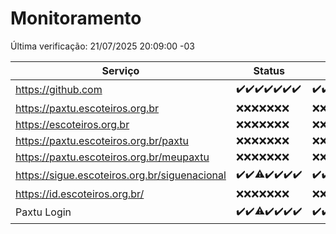 # Monitoramento

Última verificação: 21/07/2025 20:09:00 -03

|Serviço|Status|Últimas 24h|
|---|---|---|
|https://github.com|<span title="2025-07-14: OK=23">✔️</span><span title="2025-07-15: OK=23">✔️</span><span title="2025-07-16: OK=23">✔️</span><span title="2025-07-17: OK=23">✔️</span><span title="2025-07-18: OK=23">✔️</span><span title="2025-07-19: OK=23">✔️</span><span title="2025-07-20: OK=21">✔️</span>|<span title="20/07/2025 20:09:00 -03 : 200">✔️</span><span title="20/07/2025 21:56:00 -03 : 200">✔️</span><span title="20/07/2025 23:59:00 -03 : 200">✔️</span><span title="21/07/2025 01:03:00 -03 : 200">✔️</span><span title="21/07/2025 02:18:00 -03 : 200">✔️</span><span title="21/07/2025 03:16:00 -03 : 200">✔️</span><span title="21/07/2025 04:18:00 -03 : 200">✔️</span><span title="21/07/2025 05:16:00 -03 : 200">✔️</span><span title="21/07/2025 06:18:00 -03 : 200">✔️</span><span title="21/07/2025 07:12:00 -03 : 200">✔️</span><span title="21/07/2025 08:09:00 -03 : 200">✔️</span><span title="21/07/2025 09:20:00 -03 : 200">✔️</span><span title="21/07/2025 10:31:00 -03 : 200">✔️</span><span title="21/07/2025 11:12:00 -03 : 200">✔️</span><span title="21/07/2025 12:10:00 -03 : 200">✔️</span><span title="21/07/2025 13:12:00 -03 : 200">✔️</span><span title="21/07/2025 14:12:00 -03 : 200">✔️</span><span title="21/07/2025 15:15:00 -03 : 200">✔️</span><span title="21/07/2025 16:10:00 -03 : 200">✔️</span><span title="21/07/2025 17:11:00 -03 : 200">✔️</span><span title="21/07/2025 18:09:00 -03 : 200">✔️</span><span title="21/07/2025 19:10:00 -03 : 200">✔️</span><span title="21/07/2025 20:09:00 -03 : 200">✔️</span>|
|https://paxtu.escoteiros.org.br|<span title="2025-07-14: Falhas=23">❌</span><span title="2025-07-15: Falhas=23">❌</span><span title="2025-07-16: Falhas=23">❌</span><span title="2025-07-17: Falhas=23">❌</span><span title="2025-07-18: Falhas=23">❌</span><span title="2025-07-19: Falhas=23">❌</span><span title="2025-07-20: Falhas=21">❌</span>|<span title="20/07/2025 20:09:00 -03 : 403">❌</span><span title="20/07/2025 21:56:00 -03 : 403">❌</span><span title="20/07/2025 23:59:00 -03 : 403">❌</span><span title="21/07/2025 01:03:00 -03 : 403">❌</span><span title="21/07/2025 02:18:00 -03 : 403">❌</span><span title="21/07/2025 03:16:00 -03 : 403">❌</span><span title="21/07/2025 04:18:00 -03 : 403">❌</span><span title="21/07/2025 05:16:00 -03 : 403">❌</span><span title="21/07/2025 06:18:00 -03 : 403">❌</span><span title="21/07/2025 07:12:00 -03 : 403">❌</span><span title="21/07/2025 08:09:00 -03 : 403">❌</span><span title="21/07/2025 09:20:00 -03 : 403">❌</span><span title="21/07/2025 10:31:00 -03 : 403">❌</span><span title="21/07/2025 11:12:00 -03 : 403">❌</span><span title="21/07/2025 12:10:00 -03 : 403">❌</span><span title="21/07/2025 13:12:00 -03 : 403">❌</span><span title="21/07/2025 14:12:00 -03 : 403">❌</span><span title="21/07/2025 15:15:00 -03 : 403">❌</span><span title="21/07/2025 16:10:00 -03 : 403">❌</span><span title="21/07/2025 17:11:00 -03 : 403">❌</span><span title="21/07/2025 18:09:00 -03 : 403">❌</span><span title="21/07/2025 19:10:00 -03 : 403">❌</span><span title="21/07/2025 20:09:00 -03 : 403">❌</span>|
|https://escoteiros.org.br|<span title="2025-07-14: Falhas=23">❌</span><span title="2025-07-15: Falhas=23">❌</span><span title="2025-07-16: Falhas=23">❌</span><span title="2025-07-17: Falhas=23">❌</span><span title="2025-07-18: Falhas=23">❌</span><span title="2025-07-19: Falhas=23">❌</span><span title="2025-07-20: Falhas=21">❌</span>|<span title="20/07/2025 20:09:00 -03 : 403">❌</span><span title="20/07/2025 21:56:00 -03 : 403">❌</span><span title="20/07/2025 23:59:00 -03 : 403">❌</span><span title="21/07/2025 01:03:00 -03 : 403">❌</span><span title="21/07/2025 02:18:00 -03 : 403">❌</span><span title="21/07/2025 03:16:00 -03 : 403">❌</span><span title="21/07/2025 04:18:00 -03 : 403">❌</span><span title="21/07/2025 05:16:00 -03 : 403">❌</span><span title="21/07/2025 06:18:00 -03 : 403">❌</span><span title="21/07/2025 07:12:00 -03 : 403">❌</span><span title="21/07/2025 08:09:00 -03 : 403">❌</span><span title="21/07/2025 09:20:00 -03 : 403">❌</span><span title="21/07/2025 10:31:00 -03 : 403">❌</span><span title="21/07/2025 11:12:00 -03 : 403">❌</span><span title="21/07/2025 12:10:00 -03 : 403">❌</span><span title="21/07/2025 13:12:00 -03 : 403">❌</span><span title="21/07/2025 14:12:00 -03 : 403">❌</span><span title="21/07/2025 15:15:00 -03 : 403">❌</span><span title="21/07/2025 16:10:00 -03 : 403">❌</span><span title="21/07/2025 17:11:00 -03 : 403">❌</span><span title="21/07/2025 18:09:00 -03 : 403">❌</span><span title="21/07/2025 19:10:00 -03 : 403">❌</span><span title="21/07/2025 20:09:00 -03 : 403">❌</span>|
|https://paxtu.escoteiros.org.br/paxtu|<span title="2025-07-14: Falhas=23">❌</span><span title="2025-07-15: Falhas=23">❌</span><span title="2025-07-16: Falhas=23">❌</span><span title="2025-07-17: Falhas=23">❌</span><span title="2025-07-18: Falhas=23">❌</span><span title="2025-07-19: Falhas=23">❌</span><span title="2025-07-20: Falhas=21">❌</span>|<span title="20/07/2025 20:09:00 -03 : 403">❌</span><span title="20/07/2025 21:56:00 -03 : 403">❌</span><span title="20/07/2025 23:59:00 -03 : 403">❌</span><span title="21/07/2025 01:03:00 -03 : 403">❌</span><span title="21/07/2025 02:18:00 -03 : 403">❌</span><span title="21/07/2025 03:16:00 -03 : 403">❌</span><span title="21/07/2025 04:18:00 -03 : 403">❌</span><span title="21/07/2025 05:16:00 -03 : 403">❌</span><span title="21/07/2025 06:18:00 -03 : 403">❌</span><span title="21/07/2025 07:12:00 -03 : 403">❌</span><span title="21/07/2025 08:09:00 -03 : 403">❌</span><span title="21/07/2025 09:20:00 -03 : 403">❌</span><span title="21/07/2025 10:31:00 -03 : 403">❌</span><span title="21/07/2025 11:12:00 -03 : 403">❌</span><span title="21/07/2025 12:10:00 -03 : 403">❌</span><span title="21/07/2025 13:12:00 -03 : 403">❌</span><span title="21/07/2025 14:12:00 -03 : 403">❌</span><span title="21/07/2025 15:15:00 -03 : 403">❌</span><span title="21/07/2025 16:10:00 -03 : 403">❌</span><span title="21/07/2025 17:11:00 -03 : 403">❌</span><span title="21/07/2025 18:09:00 -03 : 403">❌</span><span title="21/07/2025 19:10:00 -03 : 403">❌</span><span title="21/07/2025 20:09:00 -03 : 403">❌</span>|
|https://paxtu.escoteiros.org.br/meupaxtu|<span title="2025-07-14: Falhas=23">❌</span><span title="2025-07-15: Falhas=23">❌</span><span title="2025-07-16: Falhas=23">❌</span><span title="2025-07-17: Falhas=23">❌</span><span title="2025-07-18: Falhas=23">❌</span><span title="2025-07-19: Falhas=23">❌</span><span title="2025-07-20: Falhas=21">❌</span>|<span title="20/07/2025 20:09:00 -03 : 403">❌</span><span title="20/07/2025 21:56:00 -03 : 403">❌</span><span title="20/07/2025 23:59:00 -03 : 403">❌</span><span title="21/07/2025 01:03:00 -03 : 403">❌</span><span title="21/07/2025 02:18:00 -03 : 403">❌</span><span title="21/07/2025 03:16:00 -03 : 403">❌</span><span title="21/07/2025 04:18:00 -03 : 403">❌</span><span title="21/07/2025 05:16:00 -03 : 403">❌</span><span title="21/07/2025 06:18:00 -03 : 403">❌</span><span title="21/07/2025 07:12:00 -03 : 403">❌</span><span title="21/07/2025 08:09:00 -03 : 403">❌</span><span title="21/07/2025 09:20:00 -03 : 403">❌</span><span title="21/07/2025 10:31:00 -03 : 403">❌</span><span title="21/07/2025 11:12:00 -03 : 403">❌</span><span title="21/07/2025 12:10:00 -03 : 403">❌</span><span title="21/07/2025 13:12:00 -03 : 403">❌</span><span title="21/07/2025 14:12:00 -03 : 403">❌</span><span title="21/07/2025 15:15:00 -03 : 403">❌</span><span title="21/07/2025 16:10:00 -03 : 403">❌</span><span title="21/07/2025 17:11:00 -03 : 403">❌</span><span title="21/07/2025 18:09:00 -03 : 403">❌</span><span title="21/07/2025 19:10:00 -03 : 403">❌</span><span title="21/07/2025 20:09:00 -03 : 403">❌</span>|
|https://sigue.escoteiros.org.br/siguenacional|<span title="2025-07-14: OK=23">✔️</span><span title="2025-07-15: OK=23">✔️</span><span title="2025-07-16: OK=22, Falhas=1">⚠️</span><span title="2025-07-17: OK=23">✔️</span><span title="2025-07-18: OK=23">✔️</span><span title="2025-07-19: OK=23">✔️</span><span title="2025-07-20: OK=21">✔️</span>|<span title="20/07/2025 20:09:00 -03 : 200">✔️</span><span title="20/07/2025 21:56:00 -03 : 200">✔️</span><span title="20/07/2025 23:59:00 -03 : 200">✔️</span><span title="21/07/2025 01:03:00 -03 : 200">✔️</span><span title="21/07/2025 02:18:00 -03 : 200">✔️</span><span title="21/07/2025 03:16:00 -03 : 200">✔️</span><span title="21/07/2025 04:18:00 -03 : 200">✔️</span><span title="21/07/2025 05:16:00 -03 : 200">✔️</span><span title="21/07/2025 06:18:00 -03 : 200">✔️</span><span title="21/07/2025 07:12:00 -03 : 200">✔️</span><span title="21/07/2025 08:09:00 -03 : 200">✔️</span><span title="21/07/2025 09:20:00 -03 : 200">✔️</span><span title="21/07/2025 10:31:00 -03 : 200">✔️</span><span title="21/07/2025 11:12:00 -03 : 200">✔️</span><span title="21/07/2025 12:10:00 -03 : 200">✔️</span><span title="21/07/2025 13:12:00 -03 : 200">✔️</span><span title="21/07/2025 14:12:00 -03 : 200">✔️</span><span title="21/07/2025 15:15:00 -03 : 200">✔️</span><span title="21/07/2025 16:10:00 -03 : 200">✔️</span><span title="21/07/2025 17:11:00 -03 : 200">✔️</span><span title="21/07/2025 18:09:00 -03 : 200">✔️</span><span title="21/07/2025 19:10:00 -03 : 200">✔️</span><span title="21/07/2025 20:09:00 -03 : 200">✔️</span>|
|https://id.escoteiros.org.br/|<span title="2025-07-14: Falhas=23">❌</span><span title="2025-07-15: Falhas=23">❌</span><span title="2025-07-16: Falhas=23">❌</span><span title="2025-07-17: Falhas=23">❌</span><span title="2025-07-18: Falhas=23">❌</span><span title="2025-07-19: Falhas=23">❌</span><span title="2025-07-20: Falhas=21">❌</span>|<span title="20/07/2025 20:09:00 -03 : 403">❌</span><span title="20/07/2025 21:56:00 -03 : 403">❌</span><span title="20/07/2025 23:59:00 -03 : 403">❌</span><span title="21/07/2025 01:03:00 -03 : 403">❌</span><span title="21/07/2025 02:18:00 -03 : 403">❌</span><span title="21/07/2025 03:16:00 -03 : 403">❌</span><span title="21/07/2025 04:18:00 -03 : 403">❌</span><span title="21/07/2025 05:16:00 -03 : 403">❌</span><span title="21/07/2025 06:18:00 -03 : 403">❌</span><span title="21/07/2025 07:12:00 -03 : 403">❌</span><span title="21/07/2025 08:09:00 -03 : 403">❌</span><span title="21/07/2025 09:20:00 -03 : 403">❌</span><span title="21/07/2025 10:31:00 -03 : 403">❌</span><span title="21/07/2025 11:12:00 -03 : 403">❌</span><span title="21/07/2025 12:10:00 -03 : 403">❌</span><span title="21/07/2025 13:12:00 -03 : 403">❌</span><span title="21/07/2025 14:12:00 -03 : 403">❌</span><span title="21/07/2025 15:15:00 -03 : 403">❌</span><span title="21/07/2025 16:10:00 -03 : 403">❌</span><span title="21/07/2025 17:11:00 -03 : 403">❌</span><span title="21/07/2025 18:09:00 -03 : 403">❌</span><span title="21/07/2025 19:10:00 -03 : 403">❌</span><span title="21/07/2025 20:09:00 -03 : 403">❌</span>|
|Paxtu Login|<span title="2025-07-14: OK=23">✔️</span><span title="2025-07-15: OK=23">✔️</span><span title="2025-07-16: OK=22, Falhas=1">⚠️</span><span title="2025-07-17: OK=23">✔️</span><span title="2025-07-18: OK=23">✔️</span><span title="2025-07-19: OK=23">✔️</span><span title="2025-07-20: OK=21">✔️</span>|<span title="20/07/2025 20:09:00 -03 : 200">✔️</span><span title="20/07/2025 21:56:00 -03 : 200">✔️</span><span title="20/07/2025 23:59:00 -03 : 200">✔️</span><span title="21/07/2025 01:03:00 -03 : 200">✔️</span><span title="21/07/2025 02:18:00 -03 : 200">✔️</span><span title="21/07/2025 03:16:00 -03 : 200">✔️</span><span title="21/07/2025 04:18:00 -03 : 200">✔️</span><span title="21/07/2025 05:16:00 -03 : 200">✔️</span><span title="21/07/2025 06:18:00 -03 : 200">✔️</span><span title="21/07/2025 07:12:00 -03 : 200">✔️</span><span title="21/07/2025 08:09:00 -03 : 200">✔️</span><span title="21/07/2025 09:20:00 -03 : 200">✔️</span><span title="21/07/2025 10:31:00 -03 : 200">✔️</span><span title="21/07/2025 11:12:00 -03 : 200">✔️</span><span title="21/07/2025 12:10:00 -03 : 200">✔️</span><span title="21/07/2025 13:12:00 -03 : 200">✔️</span><span title="21/07/2025 14:12:00 -03 : 200">✔️</span><span title="21/07/2025 15:15:00 -03 : 200">✔️</span><span title="21/07/2025 16:10:00 -03 : 200">✔️</span><span title="21/07/2025 17:11:00 -03 : 200">✔️</span><span title="21/07/2025 18:09:00 -03 : 200">✔️</span><span title="21/07/2025 19:10:00 -03 : 200">✔️</span><span title="21/07/2025 20:09:00 -03 : 200">✔️</span>|
